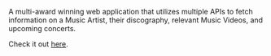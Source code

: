 A multi-award winning web application that utilizes multiple APIs to fetch information on a Music Artist, their discography, relevant Music Videos, and upcoming concerts.

Check it out [here].

[here]: <https://medaman.github.io/dancing-salmon/>
